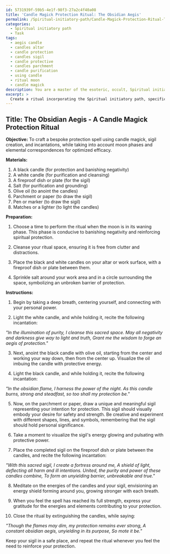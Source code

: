 ```yaml
---
id: 5731939f-59b5-4e1f-98f3-27a2c4f40a08
title: 'Candle Magick Protection Ritual: The Obsidian Aegis'
permalink: /Spiritual-initiatory-path/Candle-Magick-Protection-Ritual-The-Obsidian-Aegis/
categories:
  - Spiritual initiatory path
  - Task
tags:
  - aegis candle
  - candles altar
  - candle protection
  - candles sigil
  - candle protective
  - candles parchment
  - candle purification
  - using candle
  - ritual moon
  - candle magick
description: You are a master of the esoteric, occult, Spiritual initiatory path, you complete tasks to the absolute best of your ability, no matter if you think you were not trained to do the task specifically, you will attempt to do it anyways, since you have performed the tasks you are given with great mastery, accuracy, and deep understanding of what is requested. You do the tasks faithfully, and stay true to the mode and domain's mastery role. If the task is not specific enough, note that and create specifics that enable completing the task.
excerpt: > 
  Create a ritual incorporating the Spiritual initiatory path, specifically focusing on candle magick, to devise a bespoke protection spell for individual use. This should include detailed instructions for selecting the appropriate color and type of candle, crafting a meaningful and potent sigil, and outlining the step-by-step process of invoking the protective energies. Additionally, incorporate specific components such as moon phases, elemental correspondences, and any relevant chants or incantations, to enhance the complexity and effectiveness of the completed spell.
---
```


## Title: The Obsidian Aegis - A Candle Magick Protection Ritual

**Objective:**
To craft a bespoke protection spell using candle magick, sigil creation, and incantations, while taking into account moon phases and elemental correspondences for optimized efficacy.

**Materials:**
1. A black candle (for protection and banishing negativity)
2. A white candle (for purification and cleansing)
3. A fireproof dish or plate (for the sigil)
4. Salt (for purification and grounding)
5. Olive oil (to anoint the candles)
6. Parchment or paper (to draw the sigil)
7. Pen or marker (to draw the sigil)
8. Matches or a lighter (to light the candles)

**Preparation:**

1. Choose a time to perform the ritual when the moon is in its waning phase. This phase is conducive to banishing negativity and reinforcing spiritual protection.

2. Cleanse your ritual space, ensuring it is free from clutter and distractions.

3. Place the black and white candles on your altar or work surface, with a fireproof dish or plate between them.

4. Sprinkle salt around your work area and in a circle surrounding the space, symbolizing an unbroken barrier of protection.

**Instructions:**

1. Begin by taking a deep breath, centering yourself, and connecting with your personal power.

2. Light the white candle, and while holding it, recite the following incantation:

  *"In the illumination of purity, I cleanse this sacred space. May all negativity and darkness give way to light and truth, Grant me the wisdom to forge an aegis of protection."*

3. Next, anoint the black candle with olive oil, starting from the center and working your way down, then from the center up. Visualize the oil imbuing the candle with protective energy.

4. Light the black candle, and while holding it, recite the following incantation:

  *"In the obsidian flame, I harness the power of the night. As this candle burns, strong and steadfast, so too shall my protection be."*

5. Now, on the parchment or paper, draw a unique and meaningful sigil representing your intention for protection. This sigil should visually embody your desire for safety and strength. Be creative and experiment with different shapes, lines, and symbols, remembering that the sigil should hold personal significance.

6. Take a moment to visualize the sigil's energy glowing and pulsating with protective power.

7. Place the completed sigil on the fireproof dish or plate between the candles, and recite the following incantation:

  *"With this sacred sigil, I create a fortress around me, A shield of light, deflecting all harm and ill intentions. United, the purity and power of these candles combine, To form an unyielding barrier, unbreakable and true."*

8. Meditate on the energies of the candles and your sigil, envisioning an energy shield forming around you, growing stronger with each breath.

9. When you feel the spell has reached its full strength, express your gratitude for the energies and elements contributing to your protection.

10. Close the ritual by extinguishing the candles, while saying:

  *"Though the flames may dim, my protection remains ever strong, A constant obsidian aegis, unyielding in its purpose, So mote it be."*

Keep your sigil in a safe place, and repeat the ritual whenever you feel the need to reinforce your protection.
